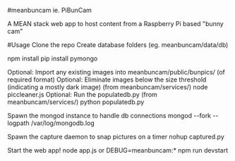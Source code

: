 #meanbuncam ie. PiBunCam

A MEAN stack web app to host content from a Raspberry Pi based "bunny cam"

#Usage
Clone the repo
Create database folders (eg. meanbuncam/data/db)

npm install
pip install pymongo

Optional: Import any existing images into meanbuncam/public/bunpics/ (of required format)
Optional: Eliminate images below the size threshold (indicating a mostly dark image)
		  	(from meanbuncam/services/) node piccleaner.js 
Optional: Run the populatedb.py 
		  	(from meanbuncam/services/) python populatedb.py

Spawn the mongod instance to handle db connections
	mongod --fork --logpath /var/log/mongodb.log

Spawn the capture daemon to snap pictures on a timer
	nohup captured.py

Start the web app!
	node app.js
	or
	DEBUG=meanbuncam:* npm run devstart
